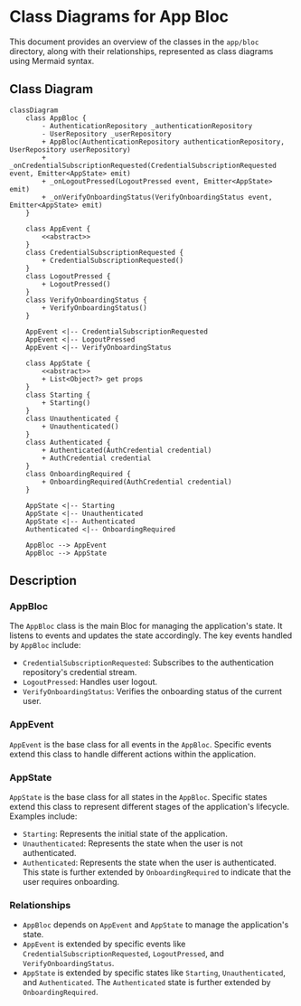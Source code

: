 # Class Diagrams for App Bloc

This document provides an overview of the classes in the `app/bloc` directory, along with their relationships, represented as class diagrams using Mermaid syntax.

## Class Diagram

```mermaid
classDiagram
    class AppBloc {
        - AuthenticationRepository _authenticationRepository
        - UserRepository _userRepository
        + AppBloc(AuthenticationRepository authenticationRepository, UserRepository userRepository)
        + _onCredentialSubscriptionRequested(CredentialSubscriptionRequested event, Emitter<AppState> emit)
        + _onLogoutPressed(LogoutPressed event, Emitter<AppState> emit)
        + _onVerifyOnboardingStatus(VerifyOnboardingStatus event, Emitter<AppState> emit)
    }

    class AppEvent {
        <<abstract>>
    }
    class CredentialSubscriptionRequested {
        + CredentialSubscriptionRequested()
    }
    class LogoutPressed {
        + LogoutPressed()
    }
    class VerifyOnboardingStatus {
        + VerifyOnboardingStatus()
    }

    AppEvent <|-- CredentialSubscriptionRequested
    AppEvent <|-- LogoutPressed
    AppEvent <|-- VerifyOnboardingStatus

    class AppState {
        <<abstract>>
        + List<Object?> get props
    }
    class Starting {
        + Starting()
    }
    class Unauthenticated {
        + Unauthenticated()
    }
    class Authenticated {
        + Authenticated(AuthCredential credential)
        + AuthCredential credential
    }
    class OnboardingRequired {
        + OnboardingRequired(AuthCredential credential)
    }

    AppState <|-- Starting
    AppState <|-- Unauthenticated
    AppState <|-- Authenticated
    Authenticated <|-- OnboardingRequired

    AppBloc --> AppEvent
    AppBloc --> AppState
```

## Description

### AppBloc
The `AppBloc` class is the main Bloc for managing the application's state. It listens to events and updates the state accordingly. The key events handled by `AppBloc` include:
- `CredentialSubscriptionRequested`: Subscribes to the authentication repository's credential stream.
- `LogoutPressed`: Handles user logout.
- `VerifyOnboardingStatus`: Verifies the onboarding status of the current user.

### AppEvent
`AppEvent` is the base class for all events in the `AppBloc`. Specific events extend this class to handle different actions within the application.

### AppState
`AppState` is the base class for all states in the `AppBloc`. Specific states extend this class to represent different stages of the application's lifecycle. Examples include:
- `Starting`: Represents the initial state of the application.
- `Unauthenticated`: Represents the state when the user is not authenticated.
- `Authenticated`: Represents the state when the user is authenticated. This state is further extended by `OnboardingRequired` to indicate that the user requires onboarding.

### Relationships
- `AppBloc` depends on `AppEvent` and `AppState` to manage the application's state.
- `AppEvent` is extended by specific events like `CredentialSubscriptionRequested`, `LogoutPressed`, and `VerifyOnboardingStatus`.
- `AppState` is extended by specific states like `Starting`, `Unauthenticated`, and `Authenticated`. The `Authenticated` state is further extended by `OnboardingRequired`.